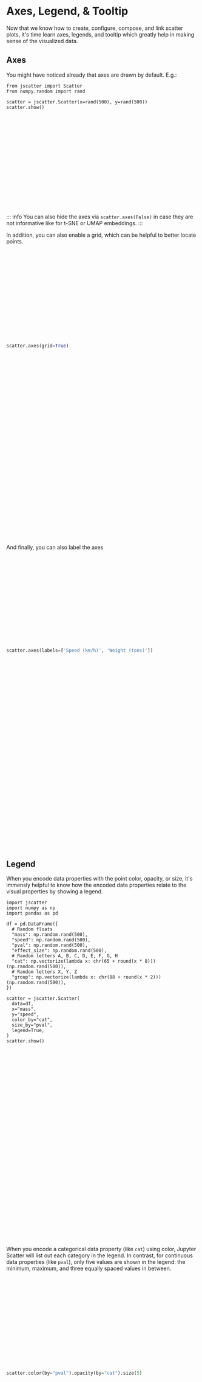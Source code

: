 # Axes, Legend, & Tooltip

Now that we know how to create, configure, compose, and link scatter plots, it's
time learn axes, legends, and tooltip which greatly help in making sense of the
visualized data.

## Axes

You might have noticed already that axes are drawn by default. E.g.:

```py{7}
from jscatter import Scatter
from numpy.random import rand

scatter = jscatter.Scatter(x=rand(500), y=rand(500))
scatter.show()
```

<div class="img axes"><div /></div>

::: info
You can also hide the axes via `scatter.axes(False)` in case they are not
informative like for t-SNE or UMAP embeddings.
:::

In addition, you can also enable a grid, which can be helpful to better locate
points.

```py
scatter.axes(grid=True)
```

<div class="img axes-grid"><div /></div>

And finally, you can also label the axes

```py
scatter.axes(labels=['Speed (km/h)', 'Weight (tons)'])
```

<div class="img axes-labels"><div /></div>

## Legend

When you encode data properties with the point color, opacity, or size, it's
immensly helpful to know how the encoded data properties relate to the visual
properties by showing a legend.

```py{21-23}
import jscatter
import numpy as np
import pandas as pd

df = pd.DataFrame({
  # Random floats
  "mass": np.random.rand(500),
  "speed": np.random.rand(500),
  "pval": np.random.rand(500),
  "effect_size": np.random.rand(500),
  # Random letters A, B, C, D, E, F, G, H
  "cat": np.vectorize(lambda x: chr(65 + round(x * 8)))(np.random.rand(500)),
  # Random letters X, Y, Z
  "group": np.vectorize(lambda x: chr(88 + round(x * 2)))(np.random.rand(500)),
})

scatter = jscatter.Scatter(
  data=df,
  x="mass",
  y="speed",
  color_by="cat",
  size_by="pval",
  legend=True,
)
scatter.show()
```

<div class="img legend-1"><div /></div>

When you encode a categorical data property (like `cat`) using color, Jupyter
Scatter will list out each category in the legend. In contrast, for continuous
data properties (like `pval`), only five values are shown in the legend: the
minimum, maximum, and three equally spaced values in between.

```py
scatter.color(by="pval").opacity(by="cat").size(5)
```

<div class="img legend-2"><div /></div>

Notice how the legend now only shows five entries for `color` as it encodes a
continuous variable.

In addition to just showing a mapping of data and visual properties, Jupyter
Scatter can also label continuous properties.

```py
scatter.color(labeling={
    "variable": "p-value",
    "minValue": "significant",
    "maxValue": "insignificant", 
})
```

<div class="img legend-3"><div /></div>

## Tooltip

Having a legend is necessary to understand the mapping of data to visual
properties but it requires quite a bit of eye movement from the point you're
currently focusing on to the legend and back. To make this more efficient,
Jupyter Scatter supports a tooltip to show a point's encoded and other
properties.

```py
scatter.tooltip(True)
```

<div class="img tooltip-1"><div /></div>

Each row in the tooltip corresponds to a property. From left to right, each
property features:

1. the visual channel like `x`, `y`, `color`, `opacity`, or `size` (if the property is for visual encoding)
2. the name as specified by the column name in the bound dataframe
3. the actual value
4. the histogram of the property

For numerical properties, the histogram is visualized as a bar chart. For
categorical properties, the histogram is visualized as a horizontal stacked bar.
In both cases, the highlighted bar indicates how the hovered point compares to
the other points.

By default, the tooltip shows all properties that are visually encoded but you
can limit the contents of the tooltip as follows:

```py
scatter.tooltip(contents=["color", "opacity"])
```

<div class="img tooltip-2"><div /></div>

Importantly, you can also show other properties in the tooltip that are not
directly visualized with the scatter plot. Other properties have to be
referenced by their respective column names.

```py{5-6}
scatter.tooltip(
  contents=[
    "color",
    "opacity",
    "effect_size",
    "group"
  ]
)
```

<div class="img tooltip-3"><div /></div>

Here, for instance, we're showing the point's `effect_size` and `group`
property.

<style scoped>
  .img {
    max-width: 100%;
    background-position: center;
    background-repeat: no-repeat;
    background-size: cover;
  }

  .img.axes {
    width: 596px;
    background-image: url(/images/axes-light.png)
  }
  .img.axes div { padding-top: 48.489933% }

  :root.dark .img.axes {
    background-image: url(/images/axes-dark.png)
  }

  .img.axes-grid {
    width: 597px;
    background-image: url(/images/axes-grid-light.png)
  }
  .img.axes-grid div { padding-top: 47.906198% }

  :root.dark .img.axes-grid {
    background-image: url(/images/axes-grid-dark.png)
  }

  .img.axes-labels {
    width: 597px;
    background-image: url(/images/axes-labels-light.png)
  }
  .img.axes-labels div { padding-top: 50.921273% }

  :root.dark .img.axes-labels {
    background-image: url(/images/axes-labels-dark.png)
  }

  .img.legend-1 {
    width: 598px;
    background-image: url(/images/legend-1-light.png)
  }
  .img.legend-1 div { padding-top: 48.829431% }

  :root.dark .img.legend-1 {
    background-image: url(/images/legend-1-dark.png)
  }

  .img.legend-2 {
    width: 596px;
    background-image: url(/images/legend-2-light.png)
  }
  .img.legend-2 div { padding-top: 49.328859% }

  :root.dark .img.legend-2 {
    background-image: url(/images/legend-2-dark.png)
  }

  .img.legend-3 {
    width: 597px;
    background-image: url(/images/legend-3-light.png)
  }
  .img.legend-3 div { padding-top: 48.911223% }

  :root.dark .img.legend-3 {
    background-image: url(/images/legend-3-dark.png)
  }

  .img.tooltip-1 {
    width: 596px;
    background-image: url(/images/tooltip-1-light.png)
  }
  .img.tooltip-1 div { padding-top: 48.489933% }

  :root.dark .img.tooltip-1 {
    background-image: url(/images/tooltip-1-dark.png)
  }

  .img.tooltip-2 {
    width: 596px;
    background-image: url(/images/tooltip-2-light.png)
  }
  .img.tooltip-2 div { padding-top: 48.489933% }

  :root.dark .img.tooltip-2 {
    background-image: url(/images/tooltip-2-dark.png)
  }

  .img.tooltip-3 {
    width: 596px;
    background-image: url(/images/tooltip-3-light.png)
  }
  .img.tooltip-3 div { padding-top: 48.489933% }

  :root.dark .img.tooltip-3 {
    background-image: url(/images/tooltip-3-dark.png)
  }
</style>
